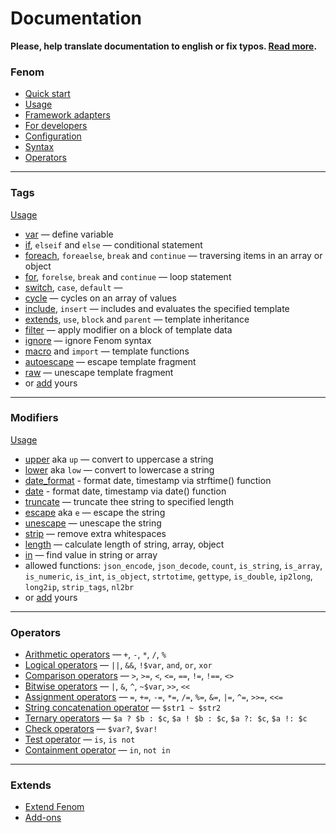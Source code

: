 Documentation
=============

**Please, help translate documentation to english or fix typos. [Read more](./helpme.md).**

### Fenom

* [Quick start](./start.md)
* [Usage](./start.md#install-fenom)
* [Framework adapters](./adapters.md)
* [For developers](./dev/readme.md)
* [Configuration](./configuration.md)
* [Syntax](./syntax.md)
* [Operators](./operators.md)

***

### Tags

[Usage](./syntax.md#tags)

* [var](./tags/var.md) — define variable
* [if](./tags/if.md), `elseif` and `else` — conditional statement
* [foreach](./tags/foreach.md), `foreaelse`, `break` and `continue` — traversing items in an array or object
* [for](./tags/for.md), `forelse`, `break` and `continue` — loop statement
* [switch](./tags/switch.md), `case`, `default` —
* [cycle](./tags/cycle.md) — cycles on an array of values
* [include](./tags/include.md), `insert` —  includes and evaluates the specified template
* [extends](./tags/extends.md), `use`, `block` and `parent` — template inheritance
* [filter](./tags/filter.md) — apply modifier on a block of template data
* [ignore](./tags/ignore.md) — ignore Fenom syntax
* [macro](./tags/macro.md) and `import` — template functions
* [autoescape](./tags/autoescape.md) — escape template fragment
* [raw](./tags/raw.md) — unescape template fragment
* or [add](./ext/extend.md#add-tags) yours


***

### Modifiers

[Usage](./syntax.md#modifiers)

* [upper](./mods/upper.md) aka `up` — convert to uppercase a string
* [lower](./mods/lower.md) aka `low` — convert to lowercase a string
* [date_format](./mods/date_format.md) - format date, timestamp via strftime() function
* [date](./mods/date.md) - format date, timestamp via date() function
* [truncate](./mods/truncate.md) — truncate thee string to specified length
* [escape](./mods/escape.md) aka `e` — escape the string
* [unescape](./mods/unescape.md) — unescape the string
* [strip](./mods/strip.md) — remove extra whitespaces
* [length](./mods/length.md) — calculate length of string, array, object
* [in](./mods/in.md) — find value in string or array
* allowed functions: `json_encode`, `json_decode`, `count`, `is_string`, `is_array`, `is_numeric`, `is_int`, `is_object`,
`strtotime`, `gettype`, `is_double`, `ip2long`, `long2ip`, `strip_tags`, `nl2br`
* or [add](./ext/extend.md#add-modifiers) yours

***

### Operators

* [Arithmetic operators](./operators.md#arithmetic-operators) — `+`, `-`, `*`, `/`, `%`
* [Logical operators](./operators.md#logical-operators) — `||`, `&&`, `!$var`, `and`, `or`, `xor`
* [Comparison operators](./operators.md#comparison-operators) — `>`, `>=`, `<`, `<=`, `==`, `!=`, `!==`, `<>`
* [Bitwise operators](./operators.md#bitwise-operators) — `|`, `&`, `^`, `~$var`, `>>`, `<<`
* [Assignment operators](./operators.md#assignment-operators) — `=`, `+=`, `-=`, `*=`, `/=`, `%=`, `&=`, `|=`, `^=`, `>>=`, `<<=`
* [String concatenation operator](./operators.md#string-operator) — `$str1 ~ $str2`
* [Ternary operators](./operators.md#ternary-operators) — `$a ? $b : $c`, `$a ! $b : $c`, `$a ?: $c`, `$a !: $c`
* [Check operators](./operators.md#check-operators) — `$var?`, `$var!`
* [Test operator](./operators.md#test-operators) — `is`, `is not`
* [Containment operator](./operators.md#containment-operator) — `in`, `not in`

***

### Extends

* [Extend Fenom](./ext/extend.md)
* [Add-ons](./ext/extensions.md)
